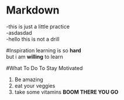 # Markdown
-this is just a little practice  
-asdasdad  
-hello this is not a drill  


#Inspiration
learning is so **hard**  
but i am **willing** to learn  

#What To Do To Stay Motivated
1. Be amazing
2. eat your veggies
3. take some vitamins
**BOOM THERE YOU GO** 
